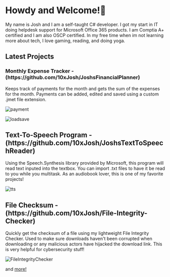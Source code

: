 <h1>Howdy and Welcome!👋</h1>

My name is Josh and I am a self-taught C# developer. I got my start in IT doing helpdesk support for Microsoft Office 365 products. I am Comptia A+ certified and I am also OSCP certified. In my free time when im not learning more about tech, I love gaming, reading, and doing yoga.

<h2>Latest Projects</h2>
<h3>Monthly Expense Tracker - (https://github.com/10xJosh/JoshsFinancialPlanner) </h3>
Keeps track of payments for the month and gets the sum of the expenses for the month. Payments can be added, edited and saved using a custom .jmet file extension.

![payment](https://user-images.githubusercontent.com/55113224/216009347-278c82e8-0190-4fe6-80d8-517c685431c5.gif)


![loadsave](https://user-images.githubusercontent.com/55113224/216204856-2090b58f-b9f5-4509-8fcf-68f295429ea9.gif)





<h2>Text-To-Speech Program - (https://github.com/10xJosh/JoshsTextToSpeechReader) </h2>
Using the Speech.Synthesis library provided by Microsoft, this program will read text inputed into the textbox. You can import .txt files to have it be read to you while you multitask. As an audiobook lover, this is one of my favorite projects!

![tts](https://user-images.githubusercontent.com/55113224/212590837-774d831c-58d4-41d1-873f-6edbe37c4f27.gif)

<h2>File Checksum - (https://github.com/10xJosh/File-Integrity-Checker) </h2>
Quickly get the checksum of a file using my lightweight File Integrity Checker. Used to make sure downloads haven't been corrupted when downloading or any malicious actors have hijacked the download link. This is very helpful for cybersecurity stuff!

![FileIntegrityChecker](https://user-images.githubusercontent.com/55113224/212591153-11c8761c-9623-4c7d-a743-d6583642f6af.gif)


and [more!](https://github.com/10xJosh?tab=repositories)
<!--
**10xJosh/10xJosh** is a ✨ _special_ ✨ repository because its `README.md` (this file) appears on your GitHub profile.

Here are some ideas to get you started:

- 🔭 I’m currently working on ...
- 🌱 I’m currently learning ...
- 👯 I’m looking to collaborate on ...
- 🤔 I’m looking for help with ...
- 💬 Ask me about ...
- 📫 How to reach me: ...
- 😄 Pronouns: ...
- ⚡ Fun fact: ...
-->
